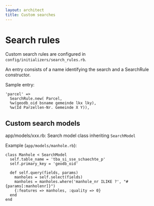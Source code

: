 ```yaml
---
layout: architect
title: Custom searches
---
```


<!--
Serverseitige Selektion

    Ablauf:
        Query mit Attributen und/oder Punkt
        Resultat GeoJSON mit Attributen und Extent
        OpenLayers macht Update auf Extent der Geometrie
        WMS-Selektionslayer in OpenLayers mit SLD (Filter auf Objekt und Darstellung Selektion)
-->

Search rules
============

Custom search rules are configured in `config/initializers/search_rules.rb`.

An entry consists of a name identifying the search and a SearchRule constructor.

Sample entry:

    'parcel' =>
      SearchRule.new( Parcel,
      %w(geodb_oid bsname gemeinde lkx lky),
      %w(Id Parzellen-Nr. Gemeinde X Y)),


<!--
Hier mit Centroid und Bounding-Box

    'gvz' =>
      SearchRule.new( Gvz,
      %w(geodb_oid gvznummer bfsnr Box2d(geom)),
      %w())

Implementation von Spezialsuchen.
Schritte für die Suche nach Xxx:

    Model xxx.rb: table_name, SQL
    Mapfile für das Topic SelectionZH: Definition eines entsprechenden Layers xxx
    search_rules.rb (in config/initializers): Eintrag im Objekt SEARCHRULES. So heisst dann der Aufruf: /search/xxx.json?... und die dort definierten Felder kommen im JSON zurück. Box2d(geom) obligatorisch, da bei der Selektion verwendet
    GbXxxSearchComboBox.js: Details zur Abfrage und zum User-Interface der Abfrage
    GbXxxSearchPanel.js: kurze Definition des Suchfensters, Verweis auf die Combobox gbxxxsearchcombobox
    GbSearchTabPanel.js: Eintrag von Gb41.view.search.GbXxxSearchPanel im requires.
    query_config.js: Aufnahme des speziellen Suchpanels im Objekt search_configs
    neue Files ins git aufnehmen (xxx.rb, GbXxxSearchComboBox.js, GbXxxSearchPanel.js

Achtung: Die Sache funktioniert erst, wenn der (lokale) Server neu gestartet wird!
-->

Custom search models
--------------------

app/models/xxx.rb: Search model class inheriting `SearchModel`


Example (`app/models/manhole.rb`):

    class Manhole < SearchModel
      self.table_name = 'tba_si_sse_schaechte_p'
      self.primary_key = 'geodb_oid'

      def self.query(fields, params)
        manholes = self.select(fields)
        manholes = manholes.where('manhole_nr ILIKE ?', "#{params[:manholenr]}")
        {:features => manholes, :quality => 0}
      end
    end


<!--
Interface: Combobox und Panel

public/apps/gb41build/app/view/search/GbXxxxxSearchComboBox.js
public/apps/gb41build/app/view/search/GbXxxxxSearchPanel.js

Aktivierung

configs/query_config.js
Ergänzung der search_configs mit Topicname und zu aktivierender Klasse

var search_configs = {
    "TbaSseZH": ["Gb41.view.search.GbManholeSearchPanel"],
    "XXX": ["Gb41.view.search.GbXxxxxSearchPanel"],
    ...
};
-->

<!--
Locate query result
-------------------

Link auf Objekt

Suche nach Parzelle(n) + BFS-Nr:

    Modell erstellen: app/models/parcelarea.rb
    In File config/initializers/search_rules.rb bei "LOCATERULES=" folgende Zeile einfügen:

    'parz' => LocateRule.new('Parcelarea'),

Aufruf: http://web.maps.zh.ch/?locate=parz&locations=261,AU4999

Suche nach GVZ-NR + BFS-Nr:

    Modell erstellen: app/models/gvz.rb
    In File config/initializers/search_rules.rb bei "LOCATERULES=" folgende Zeile einfügen:

    'gvz' => LocateRule.new('Gvz'),

Aufruf: http://web.maps.zh.ch/?locate=gvz&locations=1,1000

Suche nach 1 Attribut:

    In File config/initializers/search_rules.rb bei "LOCATERULES=" eine Zeile einfügen:
    Bsp. Sportanlagen:

    'sportanlagen' => LocateRule.new('SearchModel', 'sportanlagen', 'linkid'),

Aufruf: http://maps.zh.ch/?topic=SportanlagenZH&locate=sportanlagen&locations=30612

Bsp. Forstreviere:

'revier' => LocateRule.new('SearchModel', 'forstreviere', 'forevnr'),

Aufruf: http://maps.zh.ch/?topic=WaldEGZH&locate=revier&locations=508

Bsp. Fassungen:

Aufruf: http://web.maps.zh.ch/?topic=AwelGrundWaMWZH&locate=fassung&locations=d%2017-0007
-->

<!--
LocateRule = Struct.new(:model, :layer, :search_field)

LOCATERULES = {
  'parz' => LocateRule.new('Grundstueck'),
  'revier' => LocateRule.new('SearchModel', 'forstreviere', 'forevnr'),
  'gvz' => LocateRule.new('Gvz'),
  'fassung' => LocateRule.new('Fassung'),
  'toponame' => LocateRule.new('Toponamesearch'),
  'sportanlagen' => LocateRule.new('SearchModel', 'sportanlagen', 'linkid'),
  'gwr-suche' => LocateRule.new('SearchModel', 'gwr-suche', 'gwr_aqua'),
  'gemeinden' => LocateRule.new('SearchModel', 'gemeindegrenzen', 'bfs')

}
-->
